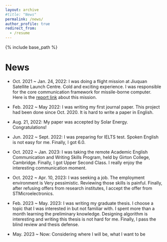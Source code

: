 ```yaml
---
layout: archive
#title: "News"
permalink: /news/
author_profile: true
redirect_from:
  - /resume
---
```


{% include base_path %}

News
======
* Oct. 2021 ~ Jan. 24, 2022: I was doing a flight mission at Jiuquan Satellite Launch Centre. Cold and exciting experience. I was responsible for the core communication framework for missile-borne computer. Here is the [report link](https://www.guancha.cn/industry-science/2022_01_24_623388.shtml) about this mission.

* Feb. 2022 ~ May 2022: I was writing my first journal paper. This project had been done since Oct. 2020. It is hard to write a paper in English.

* Aug. 21, 2022: My paper was accepted by Solar Energy. Congratulations!

* Jun. 2022 ~ Sept. 2022: I was preparing for IELTS test. Spoken English is not easy for me. Finally, I got 6.0.

* Oct. 2022 ~ Jan. 2023: I was taking the remote Academic English Communication and Writing Skills Program, held by Girton College, Cambridge. Finally, I got Upper Second Class. I really enjoy the interesting communication moment. 

* Oct. 2022 ~ Apr. 10, 2023: I was seeking a job. The employment environment is Very pessimistic. Reviewing those skills is painful. Finally, after refusing offers from research institutes, I accept the offer from STMicroelectronics.

* Feb. 2023 ~ May. 2023: I was writing my graduate thesis. I choose a topic that I was interested in but not familiar with. I spent more than a month learning the preliminary knowledge. Designing algorithm is interesting and writing this thesis is not hard for me. Finally, I pass the blind review and thesis defense.

* May. 2023 ~ Now: Considering where I will be, what I want to be 
